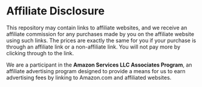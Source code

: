 # Affiliate Disclosure

This repository may contain links to affiliate websites, and we receive an affiliate commission for any purchases made by you on the affiliate website using such links. The prices are exactly the same for you if your purchase is through an affiliate link or a non-affiliate link. You will not pay more by clicking through to the link.

We are a participant in the **Amazon Services LLC Associates Program**, an affiliate advertising program designed to provide a means for us to earn advertising fees by linking to Amazon.com and affiliated websites.
